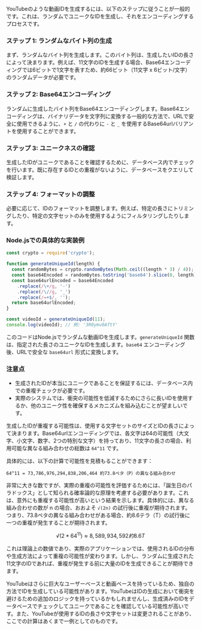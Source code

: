 YouTubeのような動画IDを生成するには、以下のステップに従うことが一般的です。これは、ランダムでユニークなIDを生成し、それをエンコーディングするプロセスです。

### ステップ 1: ランダムなバイト列の生成

まず、ランダムなバイト列を生成します。このバイト列は、生成したいIDの長さによって決まります。例えば、11文字のIDを生成する場合、Base64エンコーディングでは6ビットで1文字を表すため、約66ビット（11文字 x 6ビット/文字）のランダムデータが必要です。

### ステップ 2: Base64エンコーディング

ランダムに生成したバイト列をBase64エンコーディングします。Base64エンコーディングは、バイナリデータを文字列に変換する一般的な方法で、URLで安全に使用できるように、`+` と `/` の代わりに `-` と `_` を使用するBase64urlバリアントを使用することができます。

### ステップ 3: ユニークネスの確認

生成したIDがユニークであることを確認するために、データベース内でチェックを行います。既に存在するIDとの重複がないように、データベースをクエリして検証します。

### ステップ 4: フォーマットの調整

必要に応じて、IDのフォーマットを調整します。例えば、特定の長さにトリミングしたり、特定の文字セットのみを使用するようにフィルタリングしたりします。

### Node.jsでの具体的な実装例

```javascript
const crypto = require('crypto');

function generateUniqueId(length) {
  const randomBytes = crypto.randomBytes(Math.ceil((length * 3) / 4));
  const base64Encoded = randomBytes.toString('base64').slice(0, length);
  const base64urlEncoded = base64Encoded
    .replace(/\+/g, '-')
    .replace(/\//g, '_')
    .replace(/=+$/, '');
  return base64urlEncoded;
}

const videoId = generateUniqueId(11);
console.log(videoId); // 例: '3R0ymv0AftY'
```

このコードはNode.jsでランダムな動画IDを生成します。`generateUniqueId` 関数は、指定された長さのユニークなIDを生成します。`base64` エンコーディング後、URLで安全な `base64url` 形式に変換します。

### 注意点

- 生成されたIDが本当にユニークであることを保証するには、データベース内での重複チェックが必要です。
- 実際のシステムでは、衝突の可能性を低減するためにさらに長いIDを使用するか、他のユニーク性を確保するメカニズムを組み込むことが望ましいです。

生成したIDが重複する可能性は、使用する文字セットのサイズとIDの長さによって決まります。Base64urlエンコーディングでは、各文字は64の可能性（大文字、小文字、数字、2つの特別な文字）を持っており、11文字の長さの場合、利用可能な異なる組み合わせの総数は `64^11` です。

具体的には、以下の計算で可能性を見積もることができます：

```
64^11 = 73,786,976,294,838,206,464 約73.8ペタ（P）の異なる組み合わせ
```

非常に大きな数ですが、実際の重複の可能性を評価するためには、「誕生日のパラドックス」として知られる確率論的な原理を考慮する必要があります。これは、意外にも重複する可能性が高いという結果を示します。具体的には、異なる組み合わせの数が n の場合、おおよそ `√(2n)` の試行後に重複が期待されます。つまり、73.8ペタの異なる組み合わせがある場合、約8.6テラ（T）の試行後に一つの重複が発生することが期待されます。

```math
√(2 * 64^11) ≈ 8,589,934,592 約8.6T
```

これは理論上の数値であり、実際のアプリケーションでは、使用されるIDの分布や生成方法によって重複の可能性が変わります。しかし、ランダムに生成された11文字のIDであれば、重複が発生する前に大量のIDを生成できることが期待できます。

YouTubeはさらに巨大なユーザーベースと動画ベースを持っているため、独自の方法でIDを生成している可能性があります。YouTubeはIDの生成において衝突を避けるための追加のロジックを持っているかもしれませんし、生成済みのIDをデータベースでチェックしてユニークであることを確認している可能性が高いです。また、YouTubeが使用するIDの長さや文字セットは変更されることがあり、ここでの計算はあくまで一例としてのものです。
